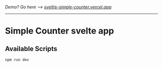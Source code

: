 *Demo? Go here --> [sveltjs-simple-counter.vercel.app](https://sveltjs-simple-counter.vercel.app/)*

---

# Simple Counter svelte app


## Available Scripts

```bash
npm run dev
```
